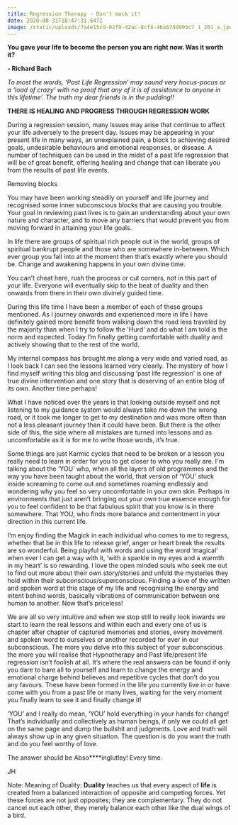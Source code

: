 ```yaml
---
title: Regression Therapy - Don't mock it!
date: 2020-08-31T18:47:31.647Z
image: /static/uploads/7a4e15cd-02f9-42ac-8cf4-46a674d993c7_1_201_a.jpeg
---
```

**You gave your life to become the person you are right now. Was it worth it?**

**\- Richard Bach**

*To most the words, ‘Past Life Regression’ may sound very hocus-pocus or a ‘load of crazy’ with no proof that any of it is of assistance to anyone in this lifetime’. The truth my dear friends is in the pudding!!*

**THERE IS HEALING AND PROGRESS THROUGH REGRESSION WORK**

During a regression session, many issues may arise that continue to affect your life adversely to the present day. Issues may be appearing in your present life in many ways, an unexplained pain, a block to achieving desired goals, undesirable behaviours and emotional responses, or disease. A number of techniques can be used in the midst of a past life regression that will be of great benefit, offering healing and change that can liberate you from the results of past life events.

Removing blocks

You may have been working steadily on yourself and life journey and recognised some inner subconscious blocks that are causing you trouble. Your goal in reviewing past lives is to gain an understanding about your own nature and character, and to move any barriers that would prevent you from moving forward in attaining your life goals.

In life there are groups of spiritual rich people out in the world, groups of spiritual bankrupt people and those who are somewhere in-between. Which ever group you fall into at the moment then that’s exactly where you should be. Change and awakening happens in your own divine time.

You can’t cheat here, rush the process or cut corners, not in this part of your life. Everyone will eventually skip to the beat of duality and then onwards from there in their own divinely guided time.

During this life time I have been a member of each of these groups mentioned. As I journey onwards and experienced more in life I have definitely gained more benefit from walking down the road less traveled by the majority than when I try to follow the 'Hurd' and do what I am told is the norm and expected. Today I’m finally getting comfortable with duality and actively showing that to the rest of the world.

My internal compass has brought me along a very wide and varied road, as I look back I can see the lessons learned very clearly. The mystery of how I find myself writing this blog and discussing ‘past life regression’ is one of true divine intervention and one story that is deserving of an entire blog of its own. Another time perhaps!

What I have noticed over the years is that looking outside myself and not listening to my guidance system would always take me down the wrong road, or it took me longer to get to my destination and was more often than not a less pleasant journey than it could have been. But there is the other side of this, the side where all mistakes are turned into lessons and as uncomfortable as it is for me to write those words, it’s true.

Some things are just Karmic cycles that need to be broken or a lesson you really need to learn in order for you to get closer to who you really are. I'm talking about the ‘YOU’ who, when all the layers of old programmes and the way you have been taught about the world, that version of ‘YOU’ stuck inside screaming to come out and sometimes roaming endlessly and wondering why you feel so very uncomfortable in your own skin. Perhaps in environments that just aren’t bringing out your own true essence enough for you to feel confident to be that fabulous spirit that you know is in there somewhere. That YOU, who finds more balance and contentment in your direction in this current life.

I’m enjoy finding the Magick in each individual who comes to me to regress, whether that be in this life to release grief, anger or heart break the results are so wonderful. Being playful with words and using the word ‘magical’ when ever I can get a way with it, ‘with a sparkle in my eyes and a warmth in my heart’ is so rewarding. I love the open minded souls who seek me out to find out more about their own story/stories and unfold the mysteries they hold within their subconscious/superconscious. Finding a love of the written and spoken word at this stage of my life and recognising the energy and intent behind words, basically vibrations of communication between one human to another. Now that’s priceless!

We are all so very intuitive and when we stop still to really look inwards we start to learn the real lessons and within each and every one of us is chapter after chapter of captured memories and stories, every movement and spoken word to ourselves or another recorded for ever in our subconscious. The more you delve into this subject of your subconscious the more you will realise that Hypnotherapy and Past life/present life regression isn’t foolish at all. It’s where the real answers can be found if only you dare to bare all to yourself and learn to change the energy and emotional charge behind believes and repetitive cycles that don’t do you any favours. These have been formed in the life you currently live in or have come with you from a past life or many lives, waiting for the very moment you finally learn to see it and finally change it!

‘YOU’ and I really do mean, ‘YOU’ hold everything in your hands for change! That’s individually and collectively as human beings, if only we could all get on the same page and dump the bullshit and judgments. Love and truth will always show up in any given situation. The question is do you want the truth and do you feel worthy of love.

The answer should be Abso\*\*\*\*inglutley! Every time.

JH

Note: Meaning of Duality: **Duality** teaches us that every aspect of **life** is created from a balanced interaction of opposite and competing forces. Yet these forces are not just opposites; they are complementary. They do not cancel out each other, they merely balance each other like the dual wings of a bird.